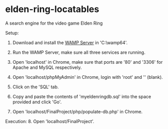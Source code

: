 # elden-ring-locatables
A search engine for the video game Elden Ring

Setup:
1. Download and install the [WAMP Server](https://www.wampserver.com/en/) in 'C:\wamp64'.

2. Run the WAMP Server, make sure all three services are running.

3. Open 'localhost' in Chrome, make sure that
   ports are '80' and '3306' for Apache and MySQL respectively.
   
4. Open 'localhost/phpMyAdmin' in Chrome,
   login with 'root' and '' (blank).

5. Click on the 'SQL' tab.

6. Copy and paste the contents of 'myeldenringdb.sql'
   into the space provided and click 'Go'.

7. Open 'localhost/FinalProject/php/populate-db.php' in Chrome.


Execution:
8. Open 'localhost/FinalProject'.
